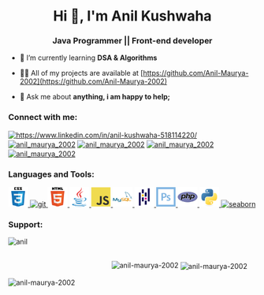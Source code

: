 <h1 align="center">Hi 👋, I'm Anil Kushwaha</h1>
<h3 align="center">Java Programmer || Front-end developer</h3>

- 🌱 I’m currently learning **DSA & Algorithms**

- 👨‍💻 All of my projects are available at [https://github.com/Anil-Maurya-2002](https://github.com/Anil-Maurya-2002)

- 💬 Ask me about **anything, i am happy to help;**

<h3 align="left">Connect with me:</h3>
<p align="left">
<a href="https://linkedin.com/in/https://www.linkedin.com/in/anil-kushwaha-518114220/" target="blank"><img align="center" src="https://raw.githubusercontent.com/rahuldkjain/github-profile-readme-generator/master/src/images/icons/Social/linked-in-alt.svg" alt="https://www.linkedin.com/in/anil-kushwaha-518114220/" height="30" width="40" /></a>
<a href="https://instagram.com/anil_maurya_2002" target="blank"><img align="center" src="https://raw.githubusercontent.com/rahuldkjain/github-profile-readme-generator/master/src/images/icons/Social/instagram.svg" alt="anil_maurya_2002" height="30" width="40" /></a>
<a href="https://www.hackerrank.com/anil_maurya_2002" target="blank"><img align="center" src="https://raw.githubusercontent.com/rahuldkjain/github-profile-readme-generator/master/src/images/icons/Social/hackerrank.svg" alt="anil_maurya_2002" height="30" width="40" /></a>
<a href="https://www.leetcode.com/anil_maurya_2002" target="blank"><img align="center" src="https://raw.githubusercontent.com/rahuldkjain/github-profile-readme-generator/master/src/images/icons/Social/leet-code.svg" alt="anil_maurya_2002" height="30" width="40" /></a>
<a href="https://auth.geeksforgeeks.org/user/anil_maurya_2002" target="blank"><img align="center" src="https://raw.githubusercontent.com/rahuldkjain/github-profile-readme-generator/master/src/images/icons/Social/geeks-for-geeks.svg" alt="anil_maurya_2002" height="30" width="40" /></a>
</p>

<h3 align="left">Languages and Tools:</h3>
<p align="left"> <a href="https://www.w3schools.com/css/" target="_blank" rel="noreferrer"> <img src="https://raw.githubusercontent.com/devicons/devicon/master/icons/css3/css3-original-wordmark.svg" alt="css3" width="40" height="40"/> </a> <a href="https://git-scm.com/" target="_blank" rel="noreferrer"> <img src="https://www.vectorlogo.zone/logos/git-scm/git-scm-icon.svg" alt="git" width="40" height="40"/> </a> <a href="https://www.w3.org/html/" target="_blank" rel="noreferrer"> <img src="https://raw.githubusercontent.com/devicons/devicon/master/icons/html5/html5-original-wordmark.svg" alt="html5" width="40" height="40"/> </a> <a href="https://www.java.com" target="_blank" rel="noreferrer"> <img src="https://raw.githubusercontent.com/devicons/devicon/master/icons/java/java-original.svg" alt="java" width="40" height="40"/> </a> <a href="https://developer.mozilla.org/en-US/docs/Web/JavaScript" target="_blank" rel="noreferrer"> <img src="https://raw.githubusercontent.com/devicons/devicon/master/icons/javascript/javascript-original.svg" alt="javascript" width="40" height="40"/> </a> <a href="https://www.mysql.com/" target="_blank" rel="noreferrer"> <img src="https://raw.githubusercontent.com/devicons/devicon/master/icons/mysql/mysql-original-wordmark.svg" alt="mysql" width="40" height="40"/> </a> <a href="https://pandas.pydata.org/" target="_blank" rel="noreferrer"> <img src="https://raw.githubusercontent.com/devicons/devicon/2ae2a900d2f041da66e950e4d48052658d850630/icons/pandas/pandas-original.svg" alt="pandas" width="40" height="40"/> </a> <a href="https://www.photoshop.com/en" target="_blank" rel="noreferrer"> <img src="https://raw.githubusercontent.com/devicons/devicon/master/icons/photoshop/photoshop-line.svg" alt="photoshop" width="40" height="40"/> </a> <a href="https://www.php.net" target="_blank" rel="noreferrer"> <img src="https://raw.githubusercontent.com/devicons/devicon/master/icons/php/php-original.svg" alt="php" width="40" height="40"/> </a> <a href="https://www.python.org" target="_blank" rel="noreferrer"> <img src="https://raw.githubusercontent.com/devicons/devicon/master/icons/python/python-original.svg" alt="python" width="40" height="40"/> </a> <a href="https://seaborn.pydata.org/" target="_blank" rel="noreferrer"> <img src="https://seaborn.pydata.org/_images/logo-mark-lightbg.svg" alt="seaborn" width="40" height="40"/> </a> </p>

<h3 align="left">Support:</h3>
<p><a href="https://www.buymeacoffee.com/anil"> <img align="left" src="https://cdn.buymeacoffee.com/buttons/v2/default-yellow.png" height="50" width="210" alt="anil" /></a></p><br><br>

<p><img align="left" src="https://github-readme-stats.vercel.app/api/top-langs?username=anil-maurya-2002&show_icons=true&locale=en&layout=compact" alt="anil-maurya-2002" /></p>

<p>&nbsp;<img align="center" src="https://github-readme-stats.vercel.app/api?username=anil-maurya-2002&show_icons=true&locale=en" alt="anil-maurya-2002" /></p>

<p><img align="center" src="https://github-readme-streak-stats.herokuapp.com/?user=anil-maurya-2002&" alt="anil-maurya-2002" /></p>
